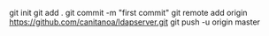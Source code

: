 git init
git add .
git commit -m "first commit"
git remote add origin https://github.com/canitanoa/ldapserver.git
git push -u origin master